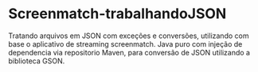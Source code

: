 # Screenmatch-trabalhandoJSON
Tratando arquivos em JSON com exceções e conversões, utilizando com base o aplicativo de streaming screenmatch.
Java puro com injeção de dependencia via repositorio Maven, para conversão de JSON utilizando a biblioteca GSON.
